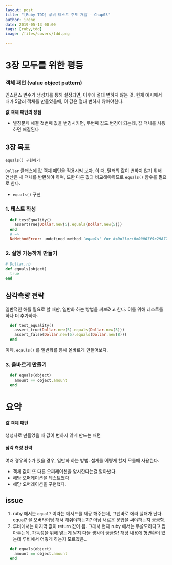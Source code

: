 ```yaml
---
layout: post
title: "[Ruby TDD] 루비 테스트 주도 개발 - Chap03"
author: irene
date: 2019-05-13 00:00
tags: [ruby,tdd]
image: /files/covers/tdd.png

---
```


# 3장 모두를 위한 평등

### 객체 패턴 (value object pattern)

인스턴스 변수가 생성자를 통해 설정되면, 이후에 절대 변하지 않는 것. 현재 예시에서 내가 5달러 객체를 만들었을때, 이 값은 절대 변하지 않아야한다. 

**값 객체 패턴의 장점**

- 별칭문제 해결 
  첫번째 값을 변경시키면, 두번째 값도 변경이 되는데, 값 객체를 사용하면 해결된다

## 3장 목표 

```
equals() 구현하기
```

`Dollar` 클래스에 값 객체 패턴을 적용시켜 보자. 이 때, 달러의 값이 변하지 않기 위해 연산은 새 객체를 반환해야 하며, 또한 다른 값과 비교해야하므로 `equals()` 함수를 필요로 한다. 

- `equals()` 구현 

### 1. 테스트 작성

```ruby
  def testEquality()
    assertTrue(Dollar.new(5).equals(Dollar.new(5)))
  end
  # =>
  NoMethodError: undefined method `equals' for #<Dollar:0x00007f9c29877bf8 @amount=5>
```

### 2. 실행 가능하게 만들기 

```ruby
# Dollar.rb
def equals(object)
  true
end
```

## 삼각측량 전략 

일반적인 해를 필요로 할 때만, 일반화 하는 방법을 써보려고 한다. 이를 위해 테스트를 하나 더 추가하자. 

```ruby
  def test_equality()
    assert_true(Dollar.new(5).equals(Dollar.new(5)))
    assert_false(Dollar.new(5).equals(Dollar.new(8)))
  end
```

이제, `eqauls()` 를 일반화를 통해 올바르게 만들어보자. 

### 3. 올바르게 만들기

```ruby
  def equals(object)
    amount == object.amount
  end
```

# 요약

#### 값 객체 패턴

생성자로 만들었을 때 값이 변하지 않게 만드는 패턴

#### 삼각 측량 전략 

여러 경우의수가 있을 경우, 일반화 하는 방법. 설계를 어떻게 할지 모를때 사용한다. 

- 객체 값이 또 다른 오퍼레이션을 암시한다는걸 알아냈다.
- 해당 오퍼레이션을 테스트했다
- 해당 오퍼레이션을 구현했다.

## issue

1. ruby 에서는 `equal?` 이라는 메서드를 제공 해주는데, 그땐바로 에러 실패가 난다. equal? 을 오버라이딩 해서 해줘야하는지? 아님 새로운 문법을 써야하는지 궁금함. 
2. 루비에서는 마지막 값이 return 값이 됨. 그래서 현재 ruby 에서는 무쓸모하다고 잡아주는데, 가독성을 위해 넣는게 날지 다들 생각이 궁금함! 해당 내용에 형변환이 있는데 루비에서 어떻게 하는지 모르겠음..

```ruby
  def equals(object)
    amount == object.amount
  end
```